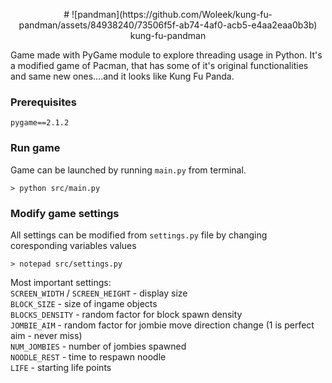 <p align="center"># ![pandman](https://github.com/Woleek/kung-fu-pandman/assets/84938240/73506f5f-ab74-4af0-acb5-e4aa2eaa0b3b) kung-fu-pandman</p>
   
Game made with PyGame module to explore threading usage in Python. It's a modified game of Pacman, that has some of it's original functionalities and same new ones....and it looks like Kung Fu Panda.   
   
### Prerequisites   
```
pygame==2.1.2
```
   
### Run game   
Game can be launched by running `main.py` from terminal.
```
> python src/main.py
```
   
### Modify game settings
All settings can be modified from `settings.py` file by changing coresponding variables values
```
> notepad src/settings.py
```
   
Most important settings:   
`SCREEN_WIDTH` / `SCREEN_HEIGHT` - display size   
`BLOCK_SIZE` - size of ingame objects   
`BLOCKS_DENSITY` - random factor for block spawn density   
`JOMBIE_AIM` - random factor for jombie move direction change (1 is perfect aim - never miss)   
`NUM_JOMBIES` - number of jombies spawned   
`NOODLE_REST` - time to respawn noodle   
`LIFE` - starting life points   
